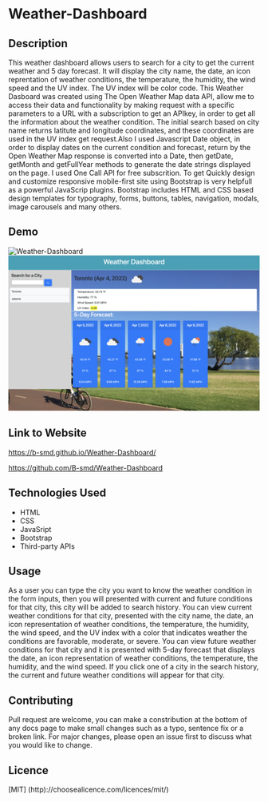 # Weather-Dashboard

## Description
This weather dashboard allows users to search for a city to get the current weather and 5 day forecast. It will display the city name, the date, an icon reprentation of weather conditions, the temperature, the humidity, the wind speed and the UV index. The UV index will be color code. This Weather Dasboard was created using The Open Weather Map data API, allow me to access their data and functionality by making request with a specific parameters to a URL with a subscription to get an APIkey, in order to get all the information about the weather condition. The initial search based on city name returns latitute and longitude coordinates, and these coordinates are used in the UV index get request.Also I used Javascript Date object, in order to display dates on the current condition and forecast, return by the Open Weather Map response is converted into a Date, then getDate, getMonth and getFullYear methods to generate the date strings displayed on the page. I used One Call API for free subscrition. To get Quickly design and customize responsive mobile-first site using Bootstrap is very helpfull as a powerful JavaScrip plugins. Bootstrap includes HTML and CSS based design templates for typography, forms, buttons, tables, navigation, modals, image carousels and many others.

## Demo
![Weather-Dashboard](./img/ScreenShot1.png)
![Weather-Dashboard](./img/ScreenShot2.png)

## Link to Website

https://b-smd.github.io/Weather-Dashboard/

https://github.com/B-smd/Weather-Dashboard

## Technologies Used
- HTML
- CSS
- JavaSript
- Bootstrap
- Third-party APIs

## Usage
As a user you can type the city you want to know the weather condition in the form inputs, then you will presented with current and future conditions for that city, this city will be added to search history. You can view current weather conditions for that city, presented with the city name, the date, an icon representation of weather conditions, the temperature, the humidity, the wind speed, and the UV index with a color that indicates weather the conditions are favorable, moderate, or severe. You can view future weather conditions for that city and it is presented with 5-day forecast that displays the date, an icon representation of weather conditions, the temperature, the humidity, and the wind speed. If you click one of a city in the search history, the current and future weather conditions will appear for that city.

## Contributing
Pull request are welcome, you can make a constribution at the bottom of any docs page to make small changes such as a typo, sentence fix or a broken link. For major changes, please open an issue first to discuss what you would like to change.

## Licence
[MIT]
(http)://choosealicence.com/licences/mit/)
